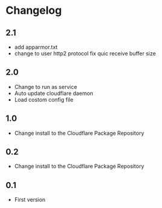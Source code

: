 # Changelog

## 2.1
- add apparmor.txt
- change to user http2 protocol fix quic receive buffer size

## 2.0
- Change to run as service
- Auto update cloudflare daemon
- Load costom config file

## 1.0
- Change install to the Cloudflare Package Repository

## 0.2
- Change install to the Cloudflare Package Repository

## 0.1
- First version

